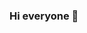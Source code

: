 ### Hi everyone 👋

<!--
**ADEL2006/ADEL2006** is a ✨ _special_ ✨ repository because its `README.md` (this file) appears on your GitHub profile.

Here are some ideas to get you started:

- 🔭 I’m currently working on high school
- 🌱 I’m currently learning Spring Boot
- 👯 I’m looking to collaborate on Meister
- 🤔 I’m looking for help with inflearn
- 💬 Ask me about ...
- 📫 How to reach me: ...
- 😄 Pronouns: yangki
- ⚡ Fun fact: i want to go home
-->
